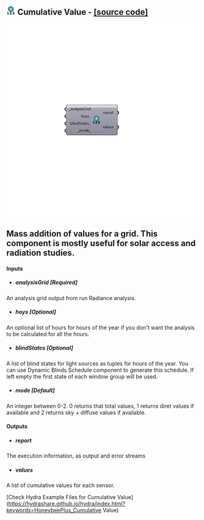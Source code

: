## ![](../../images/icons/Cumulative_Value.png) Cumulative Value - [[source code]](https://github.com/ladybug-tools/honeybee-grasshopper/tree/master/plugin/grasshopper/src/HoneybeePlus_Cumulative%20Value.py)

![](../../images/components/Cumulative_Value.png)

Mass addition of values for a grid. This component is mostly useful for solar access
 and radiation studies.
 -

#### Inputs
* ##### analysisGrid [Required]
An analysis grid output from run Radiance analysis.
* ##### hoys [Optional]
An optional list of hours for hours of the year if you don't want
 the analysis to be calculated for all the hours.
* ##### blindStates [Optional]
A list of blind states for light sources as tuples for
 hours of the year. You can use Dynamic Blinds Schedule component
 to generate this schedule. If left empty the first state of each
 window group will be used.
* ##### mode [Default]
An integer between 0-2. 0 returns that total values, 1 returns
 diret values if available and 2 returns sky + diffuse values if
 available.

#### Outputs
* ##### report
The execution information, as output and error streams
* ##### values
A list of cumulative values for each sensor.


[Check Hydra Example Files for Cumulative Value](https://hydrashare.github.io/hydra/index.html?keywords=HoneybeePlus_Cumulative Value)